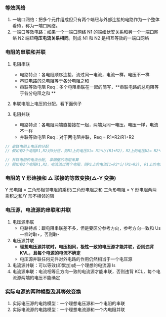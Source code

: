 ### 等效网络

1.  一端口网络：把多个元件组成但只有两个端纽与外部连接的电路作为一个整体看待，称为一端口网络。
2.  一端口等效电路：如果一个一端口网络 N1 的端纽伏安关系和另一个一端口网络 N2 端纽**电压电流关系相同**。则成 N1 和 N2 是相互等效的一端口网络

### 电阻的串联和并联

1. 电阻串联

   - 电路特点：各电阻顺序连接，流过同一电流，电流一样，电压不一样
   - 串联电路的总电阻等于各分电阻之和
   - 串联等效电阻 Req：多个电阻串联在一起的简写，**串联电路的总电阻等于各分电阻之和 **

2. 串联电阻上电压的分配，看下面例子
3. 电阻并联
   - 电路特点：各电阻两端直接接在一起，两端为同一电压，电压一样，电流不一样
   - 并联等效电阻 Req：对于两电阻并联，Req = R1\*R2/R1+R2

```js
// 串联电阻上电压的分配
// 假如有2个电阻R1,R2对U分压，则R1上的电压U1= R1*U/(R1+R2)，R2上的电压U2= R2*U/(R1+R2)

// 并联电阻的电流分配, 拿隔壁的电阻来算
// 假如有2个电阻R1,R2，电流流过两个电阻，则R1上的电流I1=R2*i/(R1+R2), R1上的电流I2=R1*i/(R1+R2)
```

### 电阻的 Y 形连接和 △ 联接的等效变换(△-Y 变换)

Y 形电阻 = 三角形相邻电阻的乘积/三角形电阻之和
三角形电阻 = Y 形电阻两两乘积之和/Y 形不相邻的阻

### 电压源，电流源的串联和并联

1. 电压源串联
   - 电路特点：跟电阻串联差不多，但是要区分参考方向，参考方向一致和 Us 一样时取+，否则取-
2. 电压源并联
   - **理想电压源并联时，电压相同，极性一致的电压源才能并联，否则违背 KVL，且每个电源的电流不确定**
   - 电压源并联任何元件对外电路的作用仍然相当于一个电压源
3. 电流源并联：可以等效(即累加)成一个理想的电流源 Is
4. 电流源串联：电流相等且方向一致的电流源才能串联，否则违背 KCL，每个电流源两端的电压不能确定

### 实际电源的两种模型及其等效变换

1. 实际电压源的电路模型：一个理想电压源和一个电阻的串联
2. 实际电流源的电路模型：一个理想电流源和一个内电阻并联
